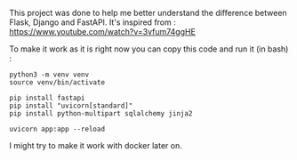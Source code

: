 This project was done to help me better understand the difference between Flask, Django and FastAPI. 
It's inspired from : https://www.youtube.com/watch?v=3vfum74ggHE 

To make it work as it is right now you can copy this code and run it (in bash) : 

```console
python3 -m venv venv
source venv/bin/activate

pip install fastapi
pip install "uvicorn[standard]"
pip install python-multipart sqlalchemy jinja2

uvicorn app:app --reload
```

I might try to make it work with docker later on.